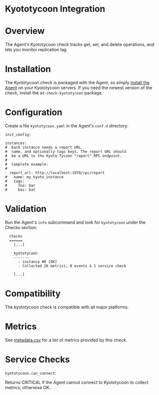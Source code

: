 # Kyototycoon Integration

# Overview

The Agent's Kyototycoon check tracks get, set, and delete operations, and lets you monitor replication lag.

# Installation

The Kyototycoon check is packaged with the Agent, so simply [install the Agent](https://app.datadoghq.com/account/settings#agent) on your Kyototycoon servers. If you need the newest version of the check, install the `dd-check-kyototycoon` package.

# Configuration

Create a file `kyototycoon.yaml` in the Agent's `conf.d` directory:

```
init_config:

instances:
#  Each instance needs a report URL. 
#  name, and optionally tags keys. The report URL should
#  be a URL to the Kyoto Tycoon "report" RPC endpoint.
#
#  Complete example:
#
- report_url: http://localhost:1978/rpc/report
#   name: my_kyoto_instance
#   tags:
#     foo: bar
#     baz: bat
```

# Validation

Run the Agent's `info` subcommand and look for `kyototycoon` under the Checks section:

```
  Checks
  ======
    [...]

    kyototycoon
    -------
      - instance #0 [OK]
      - Collected 26 metrics, 0 events & 1 service check

    [...]
```

# Compatibility

The kyototycoon check is compatible with all major platforms.

# Metrics

See [metadata.csv](https://github.com/DataDog/integrations-core/blob/master/kyototycoon/metadata.csv) for a list of metrics provided by this check.

# Service Checks

`kyototycoon.can_connect`:

Returns CRITICAL if the Agent cannot connect to Kyototycoon to collect metrics, otherwise OK.
